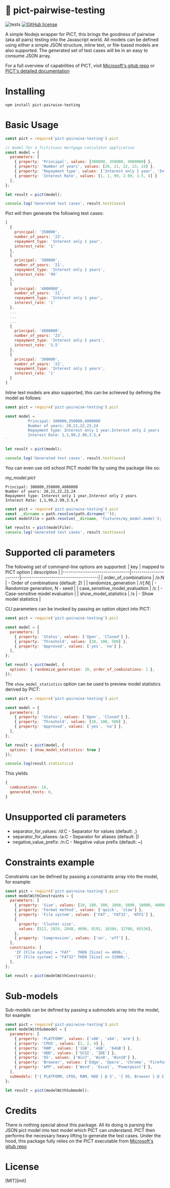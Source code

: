 # 🔬 pict-pairwise-testing

![tests](https://github.com/ryanrosello-og/pict-pairwise-testing/actions/workflows/run_tests.yml/badge.svg)
[![GitHub license](https://img.shields.io/badge/license-MIT-blue.svg)](https://github.com/ryanrosello-og/pict-pairwise-testing/blob/main/LICENSE)

A simple Nodejs wrapper for PICT, this brings the goodness of pairwise (aka all pairs) testing into the Javascript world. All models can be defined using either a simple JSON structure, inline text, or file-based models are also supported. The generated set of test cases will be in an easy to consume JSON array.

For a full overview of capabilities of PICT, visit [Microsoft's gitub repo](https://github.com/Microsoft/pict/blob/main/doc/pict.md) or [PICT's detailed documentation](https://github.com/Microsoft/pict/blob/main/doc/pict.md)

# Installing

`npm install pict-pairwise-testing`

# Basic Usage

```javascript
const pict = require('pict-pairwise-testing').pict

// model for a fictitious mortgage calculator application
const model = {
  parameters: [
    { property: 'Principal', values: [300000, 350000, 4000000] },
    { property: 'Number of years', values: [20, 21, 22, 23, 24] },
    { property: 'Repayment type', values: ['Interest only 1 year', 'Interest only 2 years'] },
    { property: 'Interest Rate', values: [1, 1, 99, 2.99, 3.5, 4] }
  ],
};

let result = pict(model);

console.log('Generated test cases', result.testCases)
```

Pict will then generate the following test cases:

```javascript
[
  {
    principal: '350000',
    number_of_years: '23',
    repayment_type: 'Interest only 1 year',
    interest_rate: '1'
  },
  {
    principal: '300000',
    number_of_years: '21',
    repayment_type: 'Interest only 2 years',
    interest_rate: '99'
  },
  {
    principal: '4000000',
    number_of_years: '21',
    repayment_type: 'Interest only 1 year',
    interest_rate: '1'
  },
  ...
  ...
  ...
  {
    principal: '4000000',
    number_of_years: '23',
    repayment_type: 'Interest only 2 years',
    interest_rate: '3.5'
  },
  {
    principal: '300000',
    number_of_years: '22',
    repayment_type: 'Interest only 2 years',
    interest_rate: '1'
  }
]
```
Inline text models are also supported, this can be achieved by defining the model as follows:

```javascript
const pict = require('pict-pairwise-testing').pict

const model = `
          Principal: 300000,350000,4000000
          Number of years: 20,21,22,23,24
          Repayment type: Interest only 1 year,Interest only 2 years
          Interest Rate: 1,1,99,2.99,3.5,4
`

let result = pict(model);

console.log('Generated test cases', result.testCases)
```

You can even use old school PICT model file by using the package like so:

*my_model.pict*
```text
Principal: 300000,350000,4000000
Number of years: 20,21,22,23,24
Repayment type: Interest only 1 year,Interest only 2 years
Interest Rate: 1,1,99,2.99,3.5,4
```

```javascript
const pict = require('pict-pairwise-testing').pict
const __dirname = path.resolve(path.dirname(''));
const modelFile = path.resolve(__dirname, 'fixtures/my_model.model');

let results = pict(modelFile);
console.log('Generated test cases', result.testCases)
```

# Supported cli parameters

The following set of command-line options are supported:
| key                             | mapped to PICT option | description                          |
|---------------------------------|-----------------------|--------------------------------------|
| order_of_combinations           | /o:N                  | - Order of combinations (default: 2) |
| randomize_generation            | /r[:N]                | - Randomize generation, N - seed     |
| case_sensitive_model_evaluation | /c                    | - Case-sensitive model evaluation    |
| show_model_statistics           | /s                    | - Show model statistics              |

CLI parameters can be invoked by passing an option object into PICT:

```javascript
const pict = require('pict-pairwise-testing').pict

const model = {
  parameters: [
    { property: 'Status', values: ['Open', 'Closed'] },
    { property: 'Threshold', values: [10, 100, 500] },
    { property: 'Approved', values: ['yes', 'no'] },
  ],
};

let result = pict(model, {
  options: { randomize_generation: 10, order_of_combinations: 1 },
});
```

The `show_model_statistics` option can be used to preview model statistics derived by PICT:

```javascript
const pict = require('pict-pairwise-testing').pict

const model = {
  parameters: [
    { property: 'Status', values: ['Open', 'Closed'] },
    { property: 'Threshold', values: [10, 100, 500] },
    { property: 'Approved', values: ['yes', 'no'] },
  ],
};

let result = pict(model, {
  options: { show_model_statistics: true }
});

console.log(result.statistics)
```

This yields
```javascript
{
  combinations: 16,
  generated_tests: 6,
}
```

# Unsupported cli parameters

- separator_for_values:  /d:C    - Separator for values  (default: ,)
- separator_for_aliases: /a:C    - Separator for aliases (default: |)
- negative_value_prefix: /n:C    - Negative value prefix (default: ~)

# Constraints example

Constraints can be defined by passing a constraints array into the model, for example:

```javascript
const pict = require('pict-pairwise-testing').pict
const modelWithConstraints = {
  parameters: [
    { property: 'Size', values: [10, 100, 500, 1000, 5000, 10000, 40000] },
    { property: 'Format method', values: ['quick', 'slow'] },
    { property: 'File system', values: ['FAT', 'FAT32', 'NTFS'] },
    {
      property: 'Cluster size',
      values: [512, 1024, 2048, 4096, 8192, 16384, 32768, 65536],
    },
    { property: 'Compression', values: ['on', 'off'] },
  ],
  constraints: [
    'IF [File system] = "FAT"   THEN [Size] <= 4096;',
    'IF [File system] = "FAT32" THEN [Size] <= 32000;',
  ],
};

let result = pict(modelWithConstraints);
```

# Sub-models

Sub-models can be defined by passing a submodels array into the model, for example:

```javascript
const pict = require('pict-pairwise-testing').pict
const modelWithSubmodel = {
  parameters: [
    { property: 'PLATFORM', values: ['x86', 'x64', 'arm'] },
    { property: 'CPUS', values: [1, 2, 4] },
    { property: 'RAM', values: ['1GB', '4GB', '64GB'] },
    { property: 'HDD', values: ['SCSI', 'IDE'] },
    { property: 'OS', values: ['Win7', 'Win8', 'Win10'] },
    { property: 'Browser', values: ['Edge', 'Opera', 'Chrome', 'Firefox'] },
    { property: 'APP', values: ['Word', 'Excel', 'Powerpoint'] },
  ],
  submodels: ['{ PLATFORM, CPUS, RAM, HDD } @ 3', '{ OS, Browser } @ 2'],
};

let result = pict(modelWithSubmodel);
```



# Credits

There is nothing special about this package. All its doing is parsing the JSON pict model into text model which PICT can understand. PICT then performs the necessary heavy lifting to generate the test cases. Under the hood, this package fully relies on the PICT executable from [Microsoft's gitub repo](https://github.com/Microsoft/pict/blob/main/doc/pict.md)

# License

[MIT][mit]
